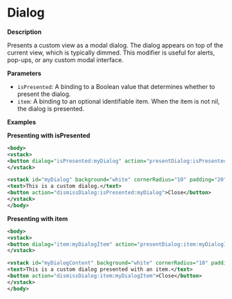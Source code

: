 # Dialog

**Description**

Presents a custom view as a modal dialog. The dialog appears on top of the current view, which is typically dimmed. This modifier is useful for alerts, pop-ups, or any custom modal interface.

**Parameters**

- `isPresented`: A binding to a Boolean value that determines whether to present the dialog.
- `item`: A binding to an optional identifiable item. When the item is not nil, the dialog is presented.

**Examples**

**Presenting with isPresented**

```xml
<body>
<vstack>
<button dialog="isPresented:myDialog" action="presentDialog:isPresented:myDialog">Present Dialog</button>
</vstack>

<vstack id="myDialog" background="white" cornerRadius="10" padding="20" shadow="radius:10">
<text>This is a custom dialog.</text>
<button action="dismissDialog:isPresented:myDialog">Close</button>
</vstack>
</body>
```

**Presenting with item**

```xml
<body>
<vstack>
<button dialog="item:myDialogItem" action="presentDialog:item:myDialogItem;id:myDialogContent">Present Dialog with item</button>
</vstack>

<vstack id="myDialogContent" background="white" cornerRadius="10" padding="20" shadow="radius:10">
<text>This is a custom dialog presented with an item.</text>
<button action="dismissDialog:item:myDialogItem">Close</button>
</vstack>
</body>
```
